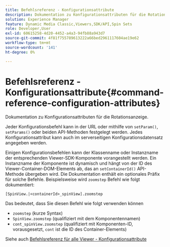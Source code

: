```yaml
---
title: Befehlsreferenz - Konfigurationsattribute
description: Dokumentation zu Konfigurationsattributen für die Rotationsanzeige.
solution: Experience Manager
feature: Dynamic Media Classic,Viewers,SDK/API,Spin Sets
role: Developer,User
exl-id: 60615258-4d20-4452-a4a3-94fb88a943d7
source-git-commit: 4f81f755789613222a66bed2961117604ae19e62
workflow-type: tm+mt
source-wordcount: '141'
ht-degree: 0%

---
```


# Befehlsreferenz - Konfigurationsattribute{#command-reference-configuration-attributes}

Dokumentation zu Konfigurationsattributen für die Rotationsanzeige.

Jeder Konfigurationsbefehl kann in der URL oder mithilfe von `setParam()`, `setParams()` oder beiden API-Methoden festgelegt werden. Jedes Konfigurationsattribut kann auch im serverseitigen Konfigurationsdatensatz angegeben werden.

Einigen Konfigurationsbefehlen kann der Klassenname oder Instanzname der entsprechenden Viewer-SDK-Komponente vorangestellt werden. Ein Instanzname der Komponente ist dynamisch und hängt von der ID des Viewer-Container-DOM-Elements ab, das an `setContainerId()` API-Methode übergeben wird. Die Dokumentation enthält ein optionales Präfix für solche Befehle. Beispielsweise wird `zoomstep` Befehl wie folgt dokumentiert:

`[SpinView.|<containerId>_spinView].zoomstep`

Das bedeutet, dass Sie diesen Befehl wie folgt verwenden können

* `zoomstep` (kurze Syntax)
* `SpinView.zoomstep` (qualifiziert mit dem Komponentennamen)
* `cont_spinView.zoomstep` (qualifiziert mit Komponenten-ID, vorausgesetzt, `cont` ist die ID des Container-Elements)

Siehe auch [Befehlsreferenz für alle Viewer - Konfigurationsattribute](../../../r-html5-viewer-20-cmdref-configattrib/r-html5-viewer-20-cmdref-configattrib.md#concept-850e0f2c49b949deb7cfbfd330d329bd)
